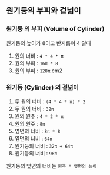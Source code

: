 ## 원기둥의 부피와 겉넓이

### 원기둥 의 부피 (Volume of Cylinder)

원기둥의 높이가 8이고 반지름이 4 일때

1. 원의 너비 : `4 * 4 * π`
2. 원의 부피 : `16π * 8`
3. 원의 부피 : `128π` cm2

### 원기둥 (Cylinder) 의 겉넒이

1. 두 원의 너비 : `(4 * 4 * π) * 2`
2. 두 원의 너비 : `32π`
3. 원의 원주 : `4 * 2 * π`
4. 원의 원주 : `8π`
5. 옆면의 너비 : `8π * 8`
6. 옆면의 너비 : `64π`
7. 원기둥의 너비 : `32π + 64π`
8. 원기둥의 너비 : `96π`

원기둥의 옆면의 너비는 `원주 * 옆면의 높이`
